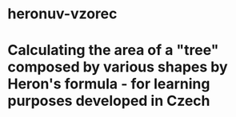 # heronuv-vzorec
# Calculating the area of a "tree" composed by various shapes by Heron's formula - for learning purposes developed in Czech 
